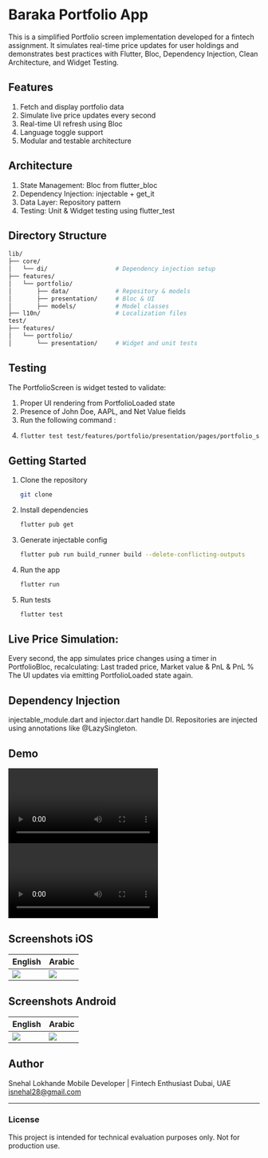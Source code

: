 # Baraka Portfolio App

This is a simplified Portfolio screen implementation developed for a fintech assignment. It simulates real-time price updates for user holdings and demonstrates best practices with Flutter, Bloc, Dependency Injection, Clean Architecture, and Widget Testing.

## Features
1. Fetch and display portfolio data
2. Simulate live price updates every second
3. Real-time UI refresh using Bloc
4. Language toggle support
5. Modular and testable architecture



## Architecture
1. State Management: Bloc from flutter_bloc 
2. Dependency Injection: injectable + get_it 
3. Data Layer: Repository pattern 
4. Testing: Unit & Widget testing using flutter_test

## Directory Structure
```bash
lib/
├── core/
│   └── di/                   # Dependency injection setup
├── features/
│   └── portfolio/
│       ├── data/             # Repository & models
│       ├── presentation/     # Bloc & UI
│       ├── models/           # Model classes
├── l10n/                     # Localization files
test/
├── features/
│   └── portfolio/
│       └── presentation/     # Widget and unit tests
```

## Testing
The PortfolioScreen is widget tested to validate:
1. Proper UI rendering from PortfolioLoaded state 
2. Presence of John Doe, AAPL, and Net Value fields
3. Run the following command :
4. ```bash
   flutter test test/features/portfolio/presentation/pages/portfolio_screen_test.dart


## Getting Started
1. Clone the repository
   ```bash
   git clone
2. Install dependencies
   ```bash
   flutter pub get
3. Generate injectable config
   ```bash
   flutter pub run build_runner build --delete-conflicting-outputs
4. Run the app
   ```bash
   flutter run
5. Run tests
   ```bash
   flutter test
   
## Live Price Simulation:
Every second, the app simulates price changes using a timer in PortfolioBloc, recalculating:
Last traded price, Market value & PnL & PnL %
The UI updates via emitting PortfolioLoaded state again.

## Dependency Injection
injectable_module.dart and injector.dart handle DI. 
Repositories are injected using annotations like @LazySingleton.

## Demo

![App Demo iOS](assets/iOS_demo.mov)
![App Demo Android](assets/android_demo.mov)


## Screenshots iOS

| English            | Arabic             |
|--------------------|--------------------|
| ![](assets/11.png) | ![](assets/22.png) |

## Screenshots Android

| English           | Arabic            |
|-------------------|-------------------|
| ![](assets/1.png) | ![](assets/2.png) |


   
## Author
Snehal Lokhande
Mobile Developer | Fintech Enthusiast
Dubai, UAE
isnehal28@gmail.com

---

### License

This project is intended for technical evaluation purposes only. Not for production use.
